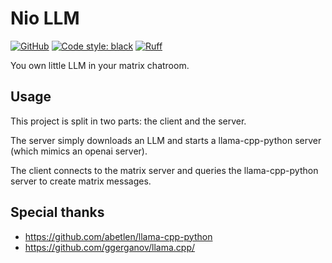 # Nio LLM

[![GitHub](https://img.shields.io/github/license/Laurent2916/nio-llm)](https://github.com/Laurent2916/nio-llm/blob/master/LICENSE)
[![Code style: black](https://img.shields.io/badge/code%20style-black-000000.svg)](https://github.com/psf/black)
[![Ruff](https://img.shields.io/endpoint?url=https://raw.githubusercontent.com/charliermarsh/ruff/main/assets/badge/v1.json)](https://github.com/charliermarsh/ruff)

You own little LLM in your matrix chatroom.

## Usage

This project is split in two parts: the client and the server.

The server simply downloads an LLM and starts a llama-cpp-python server (which mimics an openai server).

The client connects to the matrix server and queries the llama-cpp-python server to create matrix messages.

## Special thanks

- https://github.com/abetlen/llama-cpp-python
- https://github.com/ggerganov/llama.cpp/
